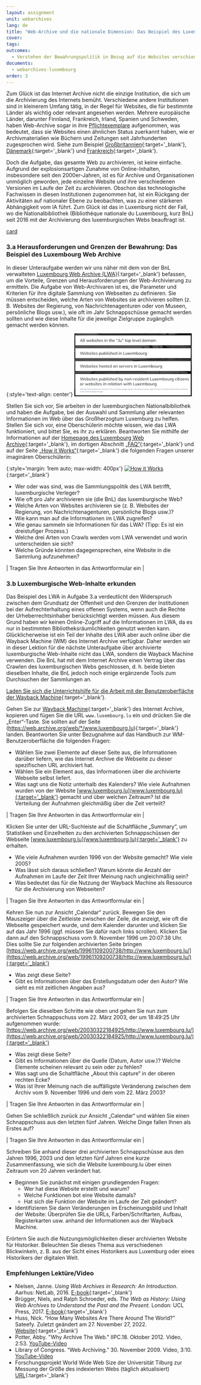 ```yaml
---
layout: assignment
unit: webarchives
lang: de
title: "Web-Archive und die nationale Dimension: Das Beispiel des Luxembourg Web Archive und luxembourg.lu"
cover:
tags:
outcomes:
  - Verstehen der Bewahrungspolitik in Bezug auf die Websites verschiedener Institutionen
documents:
  - webarchives-luxembourg
order: 3
---
```

Zum Glück ist das Internet Archive nicht die einzige Institution, die sich um die Archivierung des Internets bemüht. Verschiedene andere Institutionen sind in kleinerem Umfang tätig, in der Regel für Websites, die für bestimmte Länder als wichtig oder relevant angesehen werden. Mehrere europäische Länder, darunter Finnland, Frankreich, Irland, Spanien und Schweden, haben Web-Archive sogar in ihre [Pflichtexemplare](https://de.wikipedia.org/wiki/Pflichtexemplar) aufgenommen, was bedeutet, dass sie Websites einen ähnlichen Status zuerkannt haben, wie er Archivmaterialien wie Büchern und Zeitungen seit Jahrhunderten zugesprochen wird. Siehe zum Beispiel [Großbritannien](https://www.webarchive.org.uk){:target='_blank'}, [Dänemark](http://netarkivet.dk/){:target='_blank'} und [Frankreich](https://www.bnf.fr/fr/archives-de-linternet){:target='_blank'}. 

Doch die Aufgabe, das gesamte Web zu archivieren, ist keine einfache. Aufgrund der explosionsartigen Zunahme von Online-Inhalten, insbesondere seit den 2000er-Jahren, ist es für Archive und Organisationen unmöglich geworden, jede einzelne Website und ihre verschiedenen Versionen im Laufe der Zeit zu archivieren. Obschon das technologische Fachwissen in diesen Institutionen zugenommen hat, ist ein Rückgang der Aktivitäten auf nationaler Ebene zu beobachten, was zu einer stärkeren Abhängigkeit vom IA führt. Zum Glück ist das in Luxemburg nicht der Fall, wo die Nationalbibliothek (Bibliothèque nationale du Luxembourg, kurz BnL) seit 2016 mit der Archivierung des luxemburgischen Webs beauftragt ist.

[card](webarchives-luxembourg)

<!-- more -->

<!-- briefing-student -->

### 3.a Herausforderungen und Grenzen der Bewahrung: Das Beispiel des Luxembourg Web Archive
<!-- section-contents -->
In dieser Unteraufgabe werden wir uns näher mit dem von der BnL verwalteten [Luxembourg Web Archive (LWA)](https://www.webarchive.lu/){:target='_blank'} befassen, um die Vorteile, Grenzen und Herausforderungen der Web-Archivierung zu ermitteln. Die Aufgabe von Web-Archivaren ist es, die Parameter und Kriterien für ihre digitale Sammlung von Webseiten zu definieren. Sie müssen entscheiden, welche Arten von Websites sie archivieren sollten (z. B. Websites der Regierung, von Nachrichtenagenturen oder von Museen, persönliche Blogs usw.), wie oft im Jahr Schnappschüsse gemacht werden sollten und wie diese Inhalte für die jeweilige Zielgruppe zugänglich gemacht werden können.

{:style='text-align: center'}
![lux-web](/../../assets/images/lux-web.png "lux-web")

Stellen Sie sich vor, Sie arbeiten in der luxemburgischen Nationalbibliothek und haben die Aufgabe, bei der Auswahl und Sammlung aller relevanten Informationen im Web über das Großherzogtum Luxemburg zu helfen. Stellen Sie sich vor, eine Oberschülerin möchte wissen, wie das LWA funktioniert, und bittet Sie, es ihr zu erklären. Beantworten Sie mithilfe der Informationen auf der [Homepage des Luxembourg Web Archive](https://www.webarchive.lu/){:target='_blank'}, im dortigen Abschnitt [„FAQ“](https://www.webarchive.lu/faq/){:target='_blank'} und auf der Seite [„How it Works“](https://www.webarchive.lu/how-it-works/){:target='_blank'} die folgenden Fragen unserer imaginären Oberschülerin:

{:style='margin: 1rem auto; max-width: 400px'}
[![How it Works](https://image.thum.io/get/https://www.webarchive.lu/how-it-works/ "How it Works")](https://www.webarchive.lu/how-it-works/){:target='_blank'}
 
- Wer oder was sind, was die Sammlungspolitik des LWA betrifft, luxemburgische Verleger?
- Wie oft pro Jahr archivieren sie (die BnL) das luxemburgische Web?
- Welche Arten von Websites archivieren sie (z. B. Websites der Regierung, von Nachrichtenagenturen, persönliche Blogs usw.)?
- Wie kann man auf die Informationen im LWA zugreifen?
- Wie genau sammeln sie Informationen für das LWA? (Tipp: Es ist ein dreistufiger Prozess.)
- Welche drei Arten von Crawls werden vom LWA verwendet und worin unterscheiden sie sich?
- Welche Gründe könnten dagegensprechen, eine Website in die Sammlung aufzunehmen?


| Tragen Sie Ihre Antworten in das Antwortformular ein |

<!-- section -->


### 3.b Luxemburgische Web-Inhalte erkunden
<!-- section-contents -->

Das Beispiel des LWA in Aufgabe 3.a verdeutlicht den Widerspruch zwischen dem Grundsatz der Offenheit und den Grenzen der Institutionen bei der Aufrechterhaltung eines offenen Systems, wenn auch die Rechte der Urheberrechtsinhaber berücksichtigt werden müssen. Aus diesem Grund haben wir keinen Online-Zugriff auf die Informationen im LWA, da es nur in bestimmten Bibliotheksräumlichkeiten genutzt werden kann. Glücklicherweise ist ein Teil der Inhalte des LWA aber auch online über die Wayback Machine (WM) des Internet Archive verfügbar. Daher werden wir in dieser Lektion für die nächste Unteraufgabe über archivierte luxemburgische Web-Inhalte nicht das LWA, sondern die Wayback Machine verwenden. Die BnL hat mit dem Internet Archive einen Vertrag über das Crawlen des luxemburgischen Webs geschlossen, d. h. beide bieten dieselben Inhalte, die BnL jedoch noch einige ergänzende Tools zum Durchsuchen der Sammlungen an.

[Laden Sie sich die Unterrichtshilfe für die Arbeit mit der Benutzeroberfläche der Wayback Machine](https://ranke2.uni.lu/assets/pdf/wayback-machine-interface.pdf){:target='_blank'}.

Gehen Sie zur [Wayback Machine](https://web.archive.org/){:target='_blank'} des Internet Archive, kopieren und fügen Sie die URL `www.luxembourg.lu` ein und drücken Sie die „Enter“-Taste. Sie sollten auf der Seite (https://web.archive.org/web/*/www.luxembourg.lu){:target='_blank'} landen. Beantworten Sie unter Bezugnahme auf das Handbuch zur WM-Benutzeroberfläche die folgenden Fragen:
- Wählen Sie zwei Elemente auf dieser Seite aus, die Informationen darüber liefern, wie das Internet Archive die Webseite zu dieser spezifischen URL archiviert hat.
- Wählen Sie ein Element aus, das Informationen über die archivierte Webseite selbst liefert.
- Was sagt uns die Notiz unterhalb des Kalenders? Wie viele Aufnahmen wurden von der Website [www.luxembourg.lu](www.luxembourg.lu){:target='_blank'} gemacht und über welchen Zeitraum? Ist die Verteilung der Aufnahmen gleichmäßig über die Zeit verteilt?

| Tragen Sie Ihre Antworten in das Antwortformular ein |

Klicken Sie unter der URL-Suchleiste auf die Schaltfläche „Summary“, um Statistiken und Einzelheiten zu den archivierten Schnappschüssen der Webseite [www.luxembourg.lu](www.luxembourg.lu){:target='_blank'} zu erhalten.
- Wie viele Aufnahmen wurden 1996 von der Website gemacht? Wie viele 2005?
- Was lässt sich daraus schließen? Warum könnte die Anzahl der Aufnahmen im Laufe der Zeit Ihrer Meinung nach ungleichmäßig sein?
- Was bedeutet das für die Nutzung der Wayback Machine als Ressource für die Archivierung von Webseiten?

| Tragen Sie Ihre Antworten in das Antwortformular ein |

Kehren Sie nun zur Ansicht „Calendar“ zurück. Bewegen Sie den Mauszeiger über die Zeitleiste zwischen der Zeile, die anzeigt, wie oft die Webseite gespeichert wurde, und dem Kalender darunter und klicken Sie auf das Jahr 1996 (ggf. müssen Sie dafür nach links scrollen). Klicken Sie dann auf den Schnappschuss vom 9. November 1996 um 20:07:38 Uhr. Dies sollte Sie zur folgenden archivierten Seite bringen [https://web.archive.org/web/19961109200738/http://www.luxembourg.lu/](https://web.archive.org/web/19961109200738/http://www.luxembourg.lu/){:target='_blank'} 

- Was zeigt diese Seite?
- Gibt es Informationen über das Erstellungsdatum oder den Autor? Wie sieht es mit zeitlichen Angaben aus?

| Tragen Sie Ihre Antworten in das Antwortformular ein |

Befolgen Sie dieselben Schritte wie oben und gehen Sie nun zum archivierten Schnappschuss vom 22. März 2003, der um 18:49:25 Uhr aufgenommen wurde: [https://web.archive.org/web/20030322184925/http://www.luxembourg.lu/](https://web.archive.org/web/20030322184925/http://www.luxembourg.lu/){:target='_blank'}

- Was zeigt diese Seite?
- Gibt es Informationen über die Quelle (Datum, Autor usw.)? Welche Elemente scheinen relevant zu sein oder zu fehlen?
- Was sagt uns die Schaltfläche „About this capture“ in der oberen rechten Ecke?
- Was ist Ihrer Meinung nach die auffälligste Veränderung zwischen dem Archiv vom 9. November 1996 und dem vom 22. März 2003?

| Tragen Sie Ihre Antworten in das Antwortformular ein |

Gehen Sie schließlich zurück zur Ansicht „Calendar“ und wählen Sie einen Schnappschuss aus den letzten fünf Jahren. Welche Dinge fallen Ihnen als Erstes auf?

| Tragen Sie Ihre Antworten in das Antwortformular ein |

Schreiben Sie anhand dieser drei archivierten Schnappschüsse aus den Jahren 1996, 2003 und den letzten fünf Jahren eine kurze Zusammenfassung, wie sich die Website luxembourg.lu über einen Zeitraum von 20 Jahren verändert hat.

- Beginnen Sie zunächst mit einigen grundlegenden Fragen: 
  - Wer hat diese Website erstellt und warum? 
  - Welche Funktionen bot eine Website damals? 
  - Hat sich die Funktion der Website im Laufe der Zeit geändert?
- Identifizieren Sie dann Veränderungen im Erscheinungsbild und Inhalt der Website: Überprüfen Sie die URLs, Farben/Schriftarten, Aufbau, Registerkarten usw. anhand der Informationen aus der Wayback Machine. 

Erörtern Sie auch die Nutzungsmöglichkeiten dieser archivierten Website für Historiker. Beleuchten Sie dieses Thema aus verschiedenen Blickwinkeln, z. B. aus der Sicht eines Historikers aus Luxemburg oder eines Historikers der digitalen Welt.


<!-- section -->

### Empfehlungen Lektüre/Video
<!-- section-contents -->

-	Nielsen, Janne. *Using Web Archives in Research: An Introduction*. Aarhus: NetLab, 2016. [E-book](https://dighumlab.org/wp-content/uploads/2017/06/Nielsen_Using_Web_Archives_in_Research.pdf){:target='_blank'}
-	Brügger, Niels, and Ralph Schroeder, eds. *The Web as History: Using Web Archives to Understand the Past and the Present.* London: UCL Press, 2017. [E-book](https://discovery.ucl.ac.uk/id/eprint/1542998/1/The-Web-as-History.pdf){:target='_blank'}
-	Huss, Nick. “How Many Websites Are There Around The World?” Sateefy. Zuletzt geändert am 27. November 27, 2022. [Website](https://siteefy.com/how-many-websites-are-there/){:target='_blank'}
-	Potter, Abby. "Why Archive The Web." IIPC.18. Oktober 2012. Video, 2:53. [YouTube-Video](https://www.youtube.com/watch?v=pU32rjTaMFE{:target='_blank'})
-	Library of Congress. “Web Archiving.” 30. November 2009. Video, 3:10. [YouTube-Video](https://www.youtube.com/watch?v=T0943YkhLWU>{:target='_blank'})
-	Forschungsprojekt World Wide Web Size der Universität Tilburg zur Messung der Größe des indexierten Webs (täglich aktualisiert) [URL](https://www.worldwidewebsize.com/){:target='_blank'}


<!-- briefing-teacher -->

